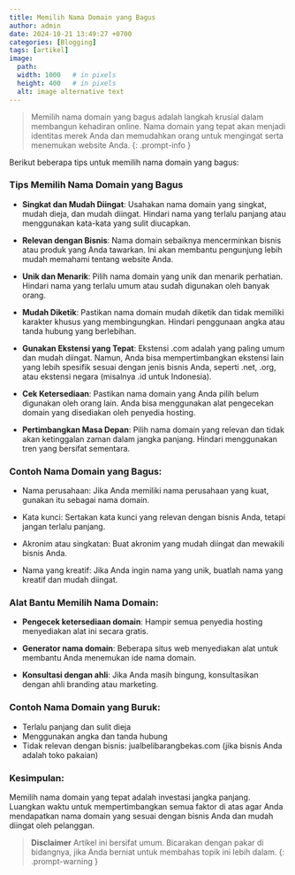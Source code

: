 ```yaml
---
title: Memilih Nama Domain yang Bagus
author: admin
date: 2024-10-21 13:49:27 +0700
categories: [Blogging]
tags: [artikel]
image:
  path: 
  width: 1000   # in pixels
  height: 400   # in pixels
  alt: image alternative text
---
```


> Memilih nama domain yang bagus adalah langkah krusial dalam membangun kehadiran online. Nama domain yang tepat akan menjadi identitas merek Anda dan memudahkan orang untuk mengingat serta menemukan website Anda.
{: .prompt-info }


Berikut beberapa tips untuk memilih nama domain yang bagus:

### Tips Memilih Nama Domain yang Bagus

- **Singkat dan Mudah Diingat**:
  Usahakan nama domain yang singkat, mudah dieja, dan mudah diingat.
  Hindari nama yang terlalu panjang atau menggunakan kata-kata yang sulit diucapkan.

- **Relevan dengan Bisnis**:
  Nama domain sebaiknya mencerminkan bisnis atau produk yang Anda tawarkan. Ini akan membantu pengunjung lebih mudah memahami tentang website Anda.

- **Unik dan Menarik**:
  Pilih nama domain yang unik dan menarik perhatian. Hindari nama yang terlalu umum atau sudah digunakan oleh banyak orang.

- **Mudah Diketik**:
  Pastikan nama domain mudah diketik dan tidak memiliki karakter khusus yang membingungkan. Hindari penggunaan angka atau tanda hubung yang berlebihan.

- **Gunakan Ekstensi yang Tepat**:
  Ekstensi .com adalah yang paling umum dan mudah diingat. Namun, Anda bisa mempertimbangkan ekstensi lain yang lebih spesifik sesuai dengan jenis bisnis Anda, seperti .net, .org, atau ekstensi negara (misalnya .id untuk Indonesia).

- **Cek Ketersediaan**:
  Pastikan nama domain yang Anda pilih belum digunakan oleh orang lain.
  Anda bisa menggunakan alat pengecekan domain yang disediakan oleh penyedia hosting.

- **Pertimbangkan Masa Depan**:
  Pilih nama domain yang relevan dan tidak akan ketinggalan zaman dalam jangka panjang. Hindari menggunakan tren yang bersifat sementara.

### Contoh Nama Domain yang Bagus:
- Nama perusahaan: 
  Jika Anda memiliki nama perusahaan yang kuat, gunakan itu sebagai nama domain.

- Kata kunci: 
  Sertakan kata kunci yang relevan dengan bisnis Anda, tetapi jangan terlalu panjang.

- Akronim atau singkatan: 
  Buat akronim yang mudah diingat dan mewakili bisnis Anda.

- Nama yang kreatif: 
  Jika Anda ingin nama yang unik, buatlah nama yang kreatif dan mudah diingat.


### Alat Bantu Memilih Nama Domain:

- **Pengecek ketersediaan domain**: 
  Hampir semua penyedia hosting menyediakan alat ini secara gratis.

- **Generator nama domain**: 
  Beberapa situs web menyediakan alat untuk membantu Anda menemukan ide nama domain.

- **Konsultasi dengan ahli**: 
  Jika Anda masih bingung, konsultasikan dengan ahli branding atau marketing.


### Contoh Nama Domain yang Buruk:

- Terlalu panjang dan sulit dieja
- Menggunakan angka dan tanda hubung
- Tidak relevan dengan bisnis: jualbelibarangbekas.com (jika bisnis Anda adalah toko pakaian)


### Kesimpulan:

Memilih nama domain yang tepat adalah investasi jangka panjang. Luangkan waktu untuk mempertimbangkan semua faktor di atas agar Anda mendapatkan nama domain yang sesuai dengan bisnis Anda dan mudah diingat oleh pelanggan.


> **Disclaimer** 
> Artikel ini bersifat umum. Bicarakan dengan pakar di bidangnya, jika Anda berniat untuk membahas topik ini lebih dalam.
{: .prompt-warning }